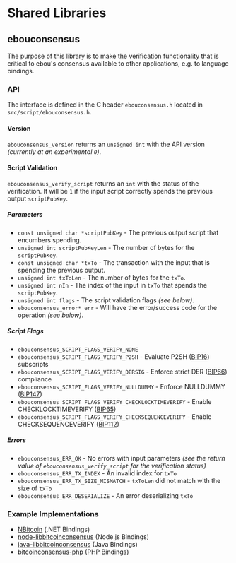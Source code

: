 Shared Libraries
================

## ebouconsensus

The purpose of this library is to make the verification functionality that is critical to ebou's consensus available to other applications, e.g. to language bindings.

### API

The interface is defined in the C header `ebouconsensus.h` located in  `src/script/ebouconsensus.h`.

#### Version

`ebouconsensus_version` returns an `unsigned int` with the API version *(currently at an experimental `0`)*.

#### Script Validation

`ebouconsensus_verify_script` returns an `int` with the status of the verification. It will be `1` if the input script correctly spends the previous output `scriptPubKey`.

##### Parameters
- `const unsigned char *scriptPubKey` - The previous output script that encumbers spending.
- `unsigned int scriptPubKeyLen` - The number of bytes for the `scriptPubKey`.
- `const unsigned char *txTo` - The transaction with the input that is spending the previous output.
- `unsigned int txToLen` - The number of bytes for the `txTo`.
- `unsigned int nIn` - The index of the input in `txTo` that spends the `scriptPubKey`.
- `unsigned int flags` - The script validation flags *(see below)*.
- `ebouconsensus_error* err` - Will have the error/success code for the operation *(see below)*.

##### Script Flags
- `ebouconsensus_SCRIPT_FLAGS_VERIFY_NONE`
- `ebouconsensus_SCRIPT_FLAGS_VERIFY_P2SH` - Evaluate P2SH ([BIP16](https://github.com/bitcoin/bips/blob/master/bip-0016.mediawiki)) subscripts
- `ebouconsensus_SCRIPT_FLAGS_VERIFY_DERSIG` - Enforce strict DER ([BIP66](https://github.com/bitcoin/bips/blob/master/bip-0066.mediawiki)) compliance
- `ebouconsensus_SCRIPT_FLAGS_VERIFY_NULLDUMMY` - Enforce NULLDUMMY ([BIP147](https://github.com/bitcoin/bips/blob/master/bip-0147.mediawiki))
- `ebouconsensus_SCRIPT_FLAGS_VERIFY_CHECKLOCKTIMEVERIFY` - Enable CHECKLOCKTIMEVERIFY ([BIP65](https://github.com/bitcoin/bips/blob/master/bip-0065.mediawiki))
- `ebouconsensus_SCRIPT_FLAGS_VERIFY_CHECKSEQUENCEVERIFY` - Enable CHECKSEQUENCEVERIFY ([BIP112](https://github.com/bitcoin/bips/blob/master/bip-0112.mediawiki))

##### Errors
- `ebouconsensus_ERR_OK` - No errors with input parameters *(see the return value of `ebouconsensus_verify_script` for the verification status)*
- `ebouconsensus_ERR_TX_INDEX` - An invalid index for `txTo`
- `ebouconsensus_ERR_TX_SIZE_MISMATCH` - `txToLen` did not match with the size of `txTo`
- `ebouconsensus_ERR_DESERIALIZE` - An error deserializing `txTo`

### Example Implementations
- [NBitcoin](https://github.com/NicolasDorier/NBitcoin/blob/master/NBitcoin/Script.cs#L814) (.NET Bindings)
- [node-libbitcoinconsensus](https://github.com/bitpay/node-libbitcoinconsensus) (Node.js Bindings)
- [java-libbitcoinconsensus](https://github.com/dexX7/java-libbitcoinconsensus) (Java Bindings)
- [bitcoinconsensus-php](https://github.com/Bit-Wasp/bitcoinconsensus-php) (PHP Bindings)
